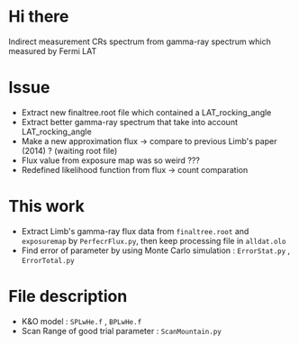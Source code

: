 # Hi there
Indirect measurement CRs spectrum from gamma-ray spectrum which measured by Fermi LAT

# Issue
* Extract new finaltree.root file which contained a LAT_rocking_angle
* Extract better gamma-ray spectrum that take into account LAT_rocking_angle
* Make a new approximation flux -> compare to previous Limb's paper (2014) ? (waiting root file)
* Flux value from exposure map was so weird ???
* Redefined likelihood function from flux -> count comparation

# This work
* Extract Limb's gamma-ray flux data from `finaltree.root` and `exposuremap` by `PerfecrFlux.py`, then keep processing file in `alldat.olo`
* Find error of parameter by using Monte Carlo simulation : `ErrorStat.py` , `ErrorTotal.py`

# File description
* K&O model : `SPLwHe.f` , `BPLwHe.f`
* Scan Range of good trial parameter : `ScanMountain.py`